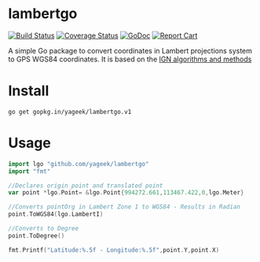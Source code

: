 # lambertgo

[![Build Status](https://travis-ci.org/yageek/lambertgo.svg?branch=master)](https://travis-ci.org/yageek/lambertgo)
[![Coverage Status](https://coveralls.io/repos/github/yageek/lambertgo/badge.svg?branch=master)](https://coveralls.io/github/yageek/lambertgo?branch=master)
[![GoDoc](https://godoc.org/github.com/yageek/lambertgo?status.png)](https://godoc.org/github.com/yageek/lambertgo) 
[![Report Cart](http://goreportcard.com/badge/yageek/lambertgo)](http://goreportcard.com/report/yageek/lambertgo)

A simple Go package to convert coordinates in Lambert projections system to GPS WGS84 coordinates. It is based on the [IGN algorithms and methods](http://geodesie.ign.fr/contenu/fichiers/documentation/algorithmes/notice/NTG_71.pdf)

# Install

```
go get gopkg.in/yageek/lambertgo.v1
```

# Usage

```go
import lgo "github.com/yageek/lambertgo"
import "fmt"

//Declares origin point and translated point
var point *lgo.Point= &lgo.Point{994272.661,113467.422,0,lgo.Meter}

//Converts pointOrg in Lambert Zone 1 to WGS84 - Results in Radian
point.ToWGS84(lgo.LambertI)

//Converts to Degree
point.ToDegree()

fmt.Printf("Latitude:%.5f - Longitude:%.5f",point.Y,point.X)
```
